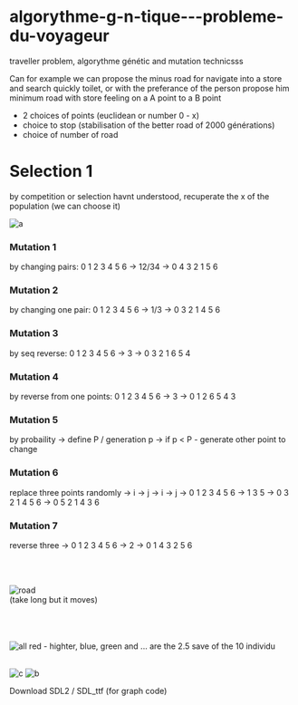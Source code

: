 # algorythme-g-n-tique---probleme-du-voyageur
traveller problem, algorythme génétic and mutation technicsss

Can for example we can propose the minus road for navigate into a store and search quickly toilet, or with the preferance of the person propose him minimum road with store feeling on a A point to a B point

  - 2 choices of points (euclidean or number 0 - x)
  - choice to stop (stabilisation of the better road of 2000 générations)
  - choice of number of road


<h1>Selection 1</h1>

by competition or selection havnt understood, recuperate the x of the population (we can choose it)

![a](https://user-images.githubusercontent.com/54853371/85343886-6a7cc780-b4ee-11ea-820a-54a54a138981.png)

<h3>Mutation 1</h3> 
by changing pairs: 0 1 2 3 4 5 6 -> 12/34 -> 0 4 3 2 1 5 6 

<h3>Mutation 2</h3>
by changing one pair: 0 1 2 3 4 5 6 -> 1/3 -> 0 3 2 1 4 5 6 

<h3>Mutation 3</h3>
by seq reverse:  0 1 2 3 4 5 6 -> 3 -> 0 3 2 1 6 5 4 

<h3>Mutation 4</h3>
by reverse from one points:  0 1 2 3 4 5 6 -> 3 -> 0 1 2 6 5 4 3

<h3>Mutation 5</h3>
by probaility -> define P / generation p -> if p < P - generate other point to change


<h3>Mutation 6</h3> 
replace three points randomly -> i -> j -> i -> j ->  0 1 2 3 4 5 6 -> 1 3 5 -> 0 3 2 1 4 5 6 -> 0 5 2 1 4 3 6

<h3>Mutation 7</h3>
reverse three -> 0 1 2 3 4 5 6 -> 2 -> 0 1 4 3 2 5 6

<br><br>



![road](https://user-images.githubusercontent.com/54853371/85343888-6b155e00-b4ee-11ea-9e69-23b541b142de.gif)<br>
(take long but it moves)
<br><br><br><br>

![all](https://user-images.githubusercontent.com/54853371/85343854-589b2480-b4ee-11ea-8fd2-05ccb7e25c9f.gif)
red - highter, blue, green and ... are the 2.5 save of the 10 individu
<br><br>

![c](https://user-images.githubusercontent.com/54853371/85343849-56d16100-b4ee-11ea-89d1-47d543a21ede.png)
![b](https://user-images.githubusercontent.com/54853371/85343851-58028e00-b4ee-11ea-911b-79b221d2e3f2.png)






Download SDL2 / SDL_ttf (for graph code)
